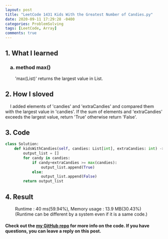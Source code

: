 ```yaml
---
layout: post
title: "LeetCode 1431 Kids With the Greatest Number of Candies.py"
date: 2020-09-11 17:29:28 -0400
categories: ProblemSolving
tags: [LeetCode, Array]
comments: true
---
```


## 1. What I learned
### &nbsp;&nbsp;&nbsp;&nbsp;a. method max()  
&nbsp;&nbsp;&nbsp;&nbsp;&nbsp;&nbsp;&nbsp;&nbsp;'max(List)' returns the largest value in List.   

## 2. How I sloved
&nbsp;&nbsp;&nbsp;&nbsp;I added elements of 'candies' and 'extraCandies' and compared them with the largest value in 'candies'. If the sum of elements and 'extraCandies' exceeds the largest value, return 'True' otherwise return 'False'.  

## 3. Code
```python
class Solution:
    def kidsWithCandies(self, candies: List[int], extraCandies: int) -> List[bool]:
        output_list = []
        for candy in candies:
            if candy+extraCandies >= max(candies):
                output_list.append(True)
            else:
                output_list.append(False)
        return output_list
```

## 4. Result
&nbsp;&nbsp;&nbsp;&nbsp;&nbsp;&nbsp;&nbsp;&nbsp;Runtime : 40 ms(59.94%), Memory usage : 13.9 MB(30.43%)  
&nbsp;&nbsp;&nbsp;&nbsp;&nbsp;&nbsp;&nbsp;&nbsp;(Runtime can be different by a system even if it is a same code.)

#### Check out the [my GitHub repo][hyuk-gh] for more info on the code. If you have questions, you can leave a reply on this post.

[hyuk-gh]:   https://github.com/dlgur1994/StudyAlgorithms
